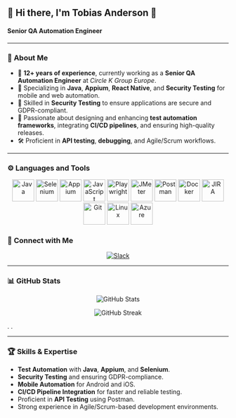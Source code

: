## 🎉 **Hi there, I'm Tobias Anderson** 👋  

#### **Senior QA Automation Engineer**

---

### 🌟 **About Me**
- 💼 **12+ years of experience**, currently working as a **Senior QA Automation Engineer** at *Circle K Group Europe*.
- 🧪 Specializing in **Java**, **Appium**, **React Native**, and **Security Testing** for mobile and web automation.
- 🔐 Skilled in **Security Testing** to ensure applications are secure and GDPR-compliant.
- 🚀 Passionate about designing and enhancing **test automation frameworks**, integrating **CI/CD pipelines**, and ensuring high-quality releases.
- 🛠 Proficient in **API testing**, **debugging**, and Agile/Scrum workflows.

---

### ⚙️ **Languages and Tools**  

<p align="center">
  <!-- Java -->
  <img src="https://cdn.jsdelivr.net/gh/devicons/devicon/icons/java/java-original.svg" height="50" alt="Java" />
  
  <!-- Selenium -->
  <img src="https://cdn.jsdelivr.net/gh/devicons/devicon/icons/selenium/selenium-original.svg" height="50" alt="Selenium" />
  
  <!-- Appium -->
  <img src="https://cdn.worldvectorlogo.com/logos/appium.svg" height="50" alt="Appium" />
  
  <!-- JavaScript -->
  <img src="https://cdn.jsdelivr.net/gh/devicons/devicon/icons/javascript/javascript-original.svg" height="50" alt="JavaScript" />
  
  <!-- Playwright -->
  <img src="https://playwright.dev/img/playwright-logo.svg" height="50" alt="Playwright" />
  
  <!-- JMeter -->
  <img src="https://jmeter.apache.org/images/jmeter_square.svg" height="50" alt="JMeter" />
      
  <!-- Postman -->
  <img src="https://www.vectorlogo.zone/logos/getpostman/getpostman-icon.svg" height="50" alt="Postman" />
  
  <!-- Docker -->
  <img src="https://cdn.jsdelivr.net/gh/devicons/devicon/icons/docker/docker-original.svg" height="50" alt="Docker" />
  
  <!-- JIRA -->
  <img src="https://cdn.jsdelivr.net/gh/devicons/devicon/icons/jira/jira-original.svg" height="50" alt="JIRA" />
  
  <!-- Git -->
  <img src="https://cdn.jsdelivr.net/gh/devicons/devicon/icons/git/git-original.svg" height="50" alt="Git" />
    
  <!-- Linux -->
  <img src="https://cdn.jsdelivr.net/gh/devicons/devicon/icons/linux/linux-original.svg" height="50" alt="Linux" />
  
  <!-- Azure -->
  <img src="https://cdn.jsdelivr.net/gh/devicons/devicon/icons/azure/azure-original.svg" height="50" alt="Azure" />
</p>

### 🔗 **Connect with Me**  
<p align="center"> <a href="https://slack.com"> <img src="https://img.shields.io/badge/Slack-4A154B?style=for-the-badge&logo=slack&logoColor=white" alt="Slack"/> </a> </p>

---

### 📊 **GitHub Stats**  
<p align="center">
  <img src="https://github-readme-stats.vercel.app/api?username=tandersonqa&show_icons=true&theme=radical" alt="GitHub Stats" />
</p>
<p align="center">
  <img src="https://github-readme-streak-stats.herokuapp.com/?user=tandersonqa&theme=radical" alt="GitHub Streak" />
</p>


.
.



















---

### 🏆 **Skills & Expertise**
- **Test Automation** with **Java**, **Appium**, and **Selenium**.
- **Security Testing** and ensuring GDPR-compliance.
- **Mobile Automation** for Android and iOS.
- **CI/CD Pipeline Integration** for faster and reliable testing.
- Proficient in **API Testing** using Postman.
- Strong experience in Agile/Scrum-based development environments.
